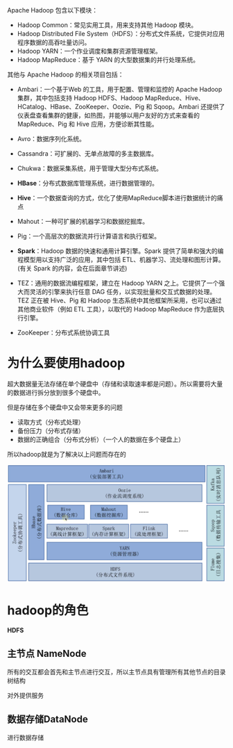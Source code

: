 Apache Hadoop 包含以下模块：

+ Hadoop Common：常见实用工具，用来支持其他 Hadoop 模块。
+ Hadoop Distributed File System（HDFS）：分布式文件系统，它提供对应用程序数据的高吞吐量访问。
+ Hadoop YARN：一个作业调度和集群资源管理框架。
+ Hadoop MapReduce：基于 YARN 的大型数据集的并行处理系统。

其他与 Apache Hadoop 的相关项目包括：

+ Ambari：一个基于Web 的工具，用于配置、管理和监控的 Apache Hadoop 集群，其中包括支持 Hadoop HDFS、Hadoop MapReduce、Hive、HCatalog、HBase、ZooKeeper、Oozie、Pig 和 Sqoop。Ambari 还提供了仪表盘查看集群的健康，如热图，并能够以用户友好的方式来查看的 MapReduce、Pig 和 Hive 应用，方便诊断其性能。

+ Avro：数据序列化系统。
+ Cassandra：可扩展的、无单点故障的多主数据库。
+ Chukwa：数据采集系统，用于管理大型分布式系统。
+ **HBase**：分布式数据库管理系统，进行数据管理的。
+ **Hive**：一个数据查询的方式，优化了使用MapReduce脚本进行数据统计的痛点
+ Mahout：一种可扩展的机器学习和数据挖掘库。
+ Pig：一个高层次的数据流并行计算语言和执行框架。
+ **Spark**：Hadoop 数据的快速和通用计算引擎。Spark 提供了简单和强大的编程模型用以支持广泛的应用，其中包括 ETL、机器学习、流处理和图形计算。(有关 Spark 的内容，会在后面章节讲述)
+ TEZ：通用的数据流编程框架，建立在 Hadoop YARN 之上。它提供了一个强大而灵活的引擎来执行任意 DAG 任务，以实现批量和交互式数据的处理。TEZ 正在被 Hive、Pig 和 Hadoop 生态系统中其他框架所采用，也可以通过其他商业软件（例如 ETL 工具），以取代的 Hadoop MapReduce 作为底层执行引擎。
+ ZooKeeper：分布式系统协调工具



# 为什么要使用hadoop

超大数据量无法存储在单个硬盘中（存储和读取速率都是问题）。所以需要将大量的数据进行拆分放到很多个硬盘中。

但是存储在多个硬盘中又会带来更多的问题
+ 读取方式（分布式处理）
+ 备份压力（分布式存储）
+ 数据的正确组合（分布式分析）（一个人的数据在多个硬盘上）

所以hadoop就是为了解决以上问题而存在的

![](https://raw.githubusercontent.com/coderymy/oss/main/uPic/I9smmu.png)

# hadoop的角色
**HDFS**
## 主节点 NameNode
所有的交互都会首先和主节点进行交互，所以主节点具有管理所有其他节点的目录树结构

对外提供服务
## 数据存储DataNode

进行数据存储



